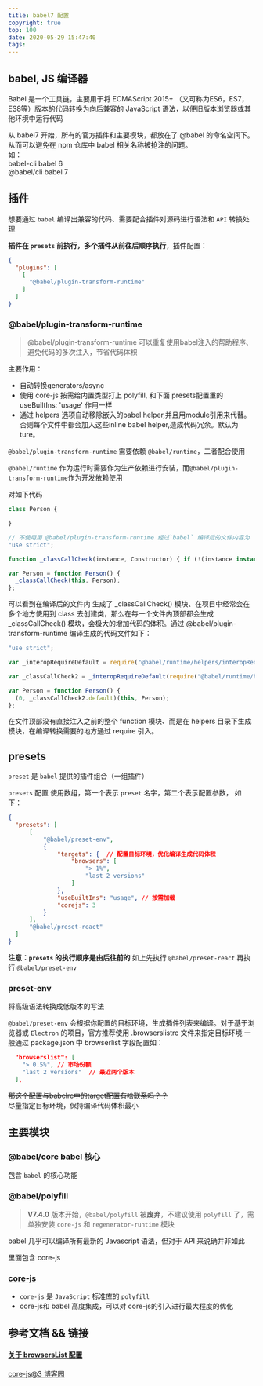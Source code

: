 ```yaml
---
title: babel7 配置
copyright: true
top: 100
date: 2020-05-29 15:47:40
tags:
---
```


## babel, JS 编译器

Babel 是一个工具链，主要用于将 ECMAScript 2015+ （又可称为ES6，ES7，ES8等）版本的代码转换为向后兼容的 JavaScript 语法，以便旧版本浏览器或其他环境中运行代码

从 babel7 开始，所有的官方插件和主要模块，都放在了 @babel 的命名空间下。从而可以避免在 npm 仓库中 babel 相关名称被抢注的问题。  
如：  
babel-cli babel 6  
@babel/cli babel 7  

## 插件  

想要通过 `babel` 编译出兼容的代码、需要配合插件对源码进行语法和 `API` 转换处理


**插件在 `presets` 前执行，多个插件从前往后顺序执行**，插件配置：
```json
{
  "plugins": [
    [
      "@babel/plugin-transform-runtime"
    ]
  ]
}
```

### @babel/plugin-transform-runtime
> @babel/plugin-transform-runtime 可以重复使用babel注入的帮助程序、避免代码的多次注入，节省代码体积

主要作用：  
- 自动转换generators/async  
- 使用 core-js 按需给内置类型打上 polyfill, 和下面 presets配置重的 useBuiltIns: 'usage' 作用一样
- 通过 helpers 选项自动移除嵌入的babel helper,并且用module引用来代替。否则每个文件中都会加入这些inline babel helper,造成代码冗余。默认为ture。  

`@babel/plugin-transform-runtime` 需要依赖 `@babel/runtime`，二者配合使用  

`@babel/runtime` 作为运行时需要作为生产依赖进行安装，而`@babel/plugin-transform-runtime`作为开发依赖使用


对如下代码
```js
class Person {

}

// 不使用用 @babel/plugin-transform-runtime 经过`babel` 编译后的文件内容为  
"use strict";

function _classCallCheck(instance, Constructor) { if (!(instance instanceof Constructor)) { throw new TypeError("Cannot call a class as a function"); } }

var Person = function Person() {
  _classCallCheck(this, Person);
};
```
可以看到在编译后的文件内 生成了 _classCallCheck() 模块、在项目中经常会在多个地方使用到 class 去创建类，那么在每一个文件内顶部都会生成 _classCallCheck() 模块，会极大的增加代码的体积。通过 @babel/plugin-transform-runtime 编译生成的代码文件如下：
```js
"use strict";

var _interopRequireDefault = require("@babel/runtime/helpers/interopRequireDefault");

var _classCallCheck2 = _interopRequireDefault(require("@babel/runtime/helpers/classCallCheck"));

var Person = function Person() {
  (0, _classCallCheck2.default)(this, Person);
};
```
在文件顶部没有直接注入之前的整个 function 模块、而是在 helpers 目录下生成模块，在编译转换需要的地方通过 require 引入。

## presets

`preset` 是 `babel` 提供的插件组合（一组插件）

`presets` 配置 使用数组，第一个表示 `preset` 名字，第二个表示配置参数， 如下：    
```json
{
  "presets": [
      [
          "@babel/preset-env",
          {
              "targets": {  // 配置目标环境，优化编译生成代码体积
                  "browsers": [
                      "> 1%",
                      "last 2 versions"
                  ]
              },
              "useBuiltIns": "usage", // 按需加载
              "corejs": 3
          }
      ],
      "@babel/preset-react"
  ]
}

```

**注意：`presets` 的执行顺序是由后往前的** 如上先执行 `@babel/preset-react` 再执行 `@babel/preset-env`  

### preset-env

将高级语法转换成低版本的写法  

`@babel/preset-env` 会根据你配置的目标环境，生成插件列表来编译。对于基于浏览器或 `Electron` 的项目，官方推荐使用 .browserslistrc 文件来指定目标环境
一般通过 package.json 中 browserlist 字段配置如：  
```json
  "browserslist": [
    "> 0.5%", // 市场份额
    "last 2 versions"  // 最近两个版本
  ],
```
~~那这个配置与babelrc中的target配置有啥联系吗？？~~  
尽量指定目标环境，保持编译代码体积最小

## 主要模块

### @babel/core babel 核心
包含 `babel` 的核心功能

### @babel/polyfill

> **V7.4.0** 版本开始，`@babel/polyfill` 被**废弃**，不建议使用 `polyfill` 了，需单独安装 `core-js` 和 `regenerator-runtime` 模块  

babel 几乎可以编译所有最新的 Javascript 语法，但对于 API 来说确并非如此

里面包含 core-js

### [core-js](https://github.com/zloirock/core-js)

- `core-js` 是 `JavaScript` 标准库的 `polyfill`
- core-js和 babel 高度集成，可以对 core-js的引入进行最大程度的优化


## 参考文档 && 链接




#### [关于 browsersList 配置](./browserslist.md)

[core-js@3 博客园](https://www.cnblogs.com/sefaultment/p/11631314.html)
